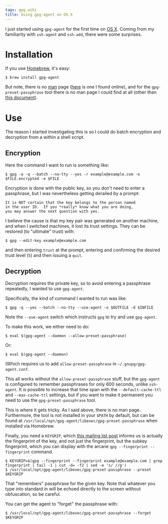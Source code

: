 ```yaml
---
tags: gpg wiki
title: Using gpg-agent on OS X
---
```


I just started using `gpg-agent` for the first time on [OS X](/wiki/OS_X). Coming from my familiarity with `ssh-agent` and `ssh-add`, there were some surprises.

# Installation

If you use [Homebrew](/wiki/Homebrew), it's easy:

```shell
$ brew install gpg-agent
```

But note, there is no [man](/wiki/man) page ([here](http://linux.die.net/man/1/gpg-agent) is one I found online), and for the `gpg-preset-passphrase` tool there is no man page I could find at all (other than [this document](http://www.gnupg.org/documentation/manuals/gnupg-devel/gpg_002dpreset_002dpassphrase.html)).

# Use

The reason I started investigating this is so I could do batch encryption and decryption from a within a shell script.

## Encryption

Here the command I want to run is something like:

```shell
$ gpg -a -q --batch --no-tty --yes -r example@example.com -o $FILE.encrypted -e $FILE
```

Encryption is done with the public key, so you don't need to enter a passphrase, but I was nevertheless getting derailed by a prompt:

    It is NOT certain that the key belongs to the person named
    in the user ID.  If you *really* know what you are doing,
    you may answer the next question with yes.

I believe the cause is that my key pair was generated on another machine, and when I switched machines, it lost its trust settings. They can be restored (to "ultimate" trust) with:

```shell
$ gpg --edit-key example@example.com
```

and then entering `trust` at the prompt, entering and confirming the desired trust level (`5`) and then issuing a `quit`.

## Decryption

Decryption requires the private key, so to avoid entering a passphrase repeatedly, I wanted to use `gpg-agent`.

Specifically, the kind of command I wanted to run was like:

```shell
$ gpg -q --yes --batch --no-tty --use-agent -o $OUTFILE -d $INFILE
```

Note the `--use-agent` switch which instructs `gpg` to try and use `gpg-agent`.

To make this work, we either need to do:

```shell
$ eval $(gpg-agent --daemon --allow-preset-passphrase)
```

Or:

```shell
$ eval $(gpg-agent --daemon)
```

(Which requires us to add `allow-preset-passphrase` in `~/.gnupg/gpg-agent.conf`.

This all works without the `allow-preset-passphrase` stuff, but the `gpg-agent` is configured to remember passphrases for only 600 seconds, unlike `ssh-agent`. It is possible to increase that time span with the `--default-cache-ttl` and `--max-cache-ttl` settings, but if you want to make it permanent you need to use the `gpg-preset-passphrase` tool.

This is where it gets tricky. As I said above, there is no man page. Furthermore, the tool is not installed in your `$PATH` by default, but can be found at `/usr/local/opt/gpg-agent/libexec/gpg-preset-passphrase` when installed via Homebrew.

Finally, you need a `KEYGRIP`, which [this mailing list post](http://lists.gnupg.org/pipermail/gnupg-users/2010-January/037876.html) informs us is actually the fingerprint of the key, and not just the fingerprint, but the subkey fingerprint, which you can display with the arcane `gpg --fingerprint --fingerprint` command.

```shell
$ KEYGRIP=$(gpg --fingerprint --fingerprint example@example.com | grep fingerprint | tail -1 | cut -d= -f2 | sed -e 's/ //g')
$ /usr/local/opt/gpg-agent/libexec/gpg-preset-passphrase --preset $KEYGRIP
```

That "remembers" passphrase for the given key. Note that whatever you type into standard in will be echoed directly to the screen without obfuscation, so be careful.

You can get the agent to "forget" the passphrase with:

```shell
$ /usr/local/opt/gpg-agent/libexec/gpg-preset-passphrase --forget $KEYGRIP
```
